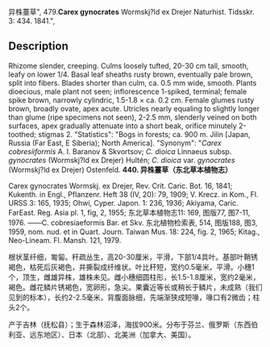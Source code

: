 异株薹草",
479.**Carex gynocrates** Wormskj?ld ex Drejer Naturhist. Tidsskr. 3: 434. 1841.",

## Description
Rhizome slender, creeping. Culms loosely tufted, 20-30 cm tall, smooth, leafy on lower 1/4. Basal leaf sheaths rusty brown, eventually pale brown, split into fibers. Blades shorter than culm, ca. 0.5 mm wide, smooth. Plants dioecious, male plant not seen; inflorescence 1-spiked, terminal; female spike brown, narrowly cylindric, 1.5-1.8 × ca. 0.2 cm. Female glumes rusty brown, broadly ovate, apex acute. Utricles nearly equaling to slightly longer than glume (ripe specimens not seen), 2-2.5 mm, slenderly veined on both surfaces, apex gradually attenuate into a short beak, orifice minutely 2-toothed; stigmas 2.
  "Statistics": "Bogs in forests; ca. 900 m. Jilin [Japan, Russia (Far East, E Siberia); North America].
  "Synonym": "*Carex cobresiiformis* A. I. Baranov &amp; Skvortsov; *C. dioica* Linnaeus subsp. *gynocrates* (Wormskj?ld ex Drejer) Hultén; *C. dioica* var. *gynocrates* (Wormskj?ld ex Drejer) Ostenfeld.
**440. 异株薹草（东北草本植物志）**

Carex gynocrates Wormskj. ex Drejer, Rev. Crit. Caric. Bot. 16, 1841; Kukenth. in Engl., Pflanzenr. Heft 38 (IV, 20): 79, 1909; V. Krecz. in Kom., Fl. URSS 3: 165, 1935; Ohwi, Cyper. Japon. 1: 236, 1936; Akiyama, Caric. FarEast. Reg. Asia pl. 1, fig, 2, 1955; 东北草本植物志11: 169, 图版77, 图7-11, 1976. ——C. cobresiaeformis Bar. et Skv. 东北植物检索表, 514, 图版188, 图3, 1959, nom. nud. et in Quart. Journ. Taiwan Mus. 18: 224, fig. 2, 1965; Kitag., Neo-Lineam. Fl. Mansh. 121, 1979.

根状茎纤细，匍匐。秆疏丛生，高20-30厘米，平滑，下部1/4具叶。基部叶鞘锈褐色，枯死后灰褐色，并撕裂成纤维状。叶比秆短，宽约0.5毫米，平滑。小穗1个，顶生，雌雄异株，雄株未见。雌小穗细圆柱形，长1.5-1.8厘米，宽约2毫米，褐色。雌花鳞片锈褐色，宽卵形，急尖。果囊近等长或稍长于鳞片，未成熟（我们见到的标本），长约2-2.5毫米，背腹面脉细，先端渐狭成短喙，喙口有2微齿；柱头2个。

产于吉林（抚松县）；生于森林沼泽，海拔900米。分布于芬兰、俄罗斯（东西伯利亚、远东地区）、日本（北部）、北美洲（加拿大、美国）。
